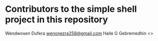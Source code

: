 # Contributors to the simple shell project in this repository

Wendwosen Dufera <wenonezra258@gmail.com>
Haile G Gebremedhin <>
